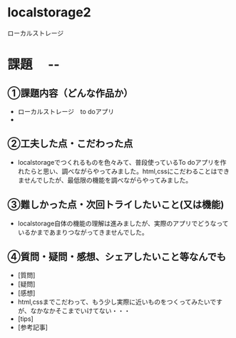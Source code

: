 # localstorage2

ローカルストレージ

# 課題　 --

## ①課題内容（どんな作品か）
- ローカルストレージ　to doアプリ
- 
## ②工夫した点・こだわった点
- localstorageでつくれるものを色々みて、普段使っているTo doアプリを作れたらと思い、調べながらやってみました。html,cssにこだわることはできませんでしたが、最低限の機能を調べながらやってみました。

## ③難しかった点・次回トライしたいこと(又は機能)
- localstorage自体の機能の理解は進みましたが、実際のアプリでどうなっているかまであまりつながってきませんでした。

## ④質問・疑問・感想、シェアしたいこと等なんでも
- [質問]
- [疑問]
- [感想]
- html,cssまでこだわって、もう少し実際に近いものをつくってみたいですが、なかなかそこまでいけてない・・・
- [tips]
- [参考記事]
